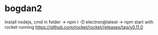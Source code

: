 # bogdan2

Install nodejs, cmd in folder -> npm i -D electron@latest -> npm start with rocket running
https://github.com/rocket/rocket/releases/tag/v0.11.0
